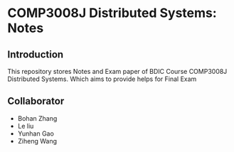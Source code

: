 # COMP3008J Distributed Systems: Notes
## Introduction
This repository stores Notes and Exam paper of BDIC Course COMP3008J Distributed Systems. Which aims to provide helps for Final Exam
## Collaborator
* Bohan Zhang
* Le liu
* Yunhan Gao
* Ziheng Wang
